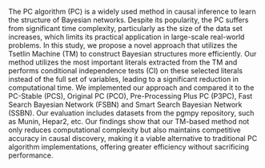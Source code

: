 The PC algorithm (PC) is a widely used method in causal inference to learn the structure of Bayesian networks. Despite its popularity, the PC suffers from significant time complexity, particularly as the size of the data set increases, which limits its practical application in large-scale real-world problems. In this study, we propose a novel approach that utilizes the Tsetlin Machine (TM) to construct Bayesian structures more efficiently. Our method utilizes the most important literals extracted from the TM and performs conditional independence tests (CI) on these selected literals instead of the full set of variables, leading to a significant reduction in computational time. We implemented our approach and compared it to the PC-Stable (PCS), Original PC (PCO), Pre-Processing Plus PC (P3PC), Fast Search Bayesian Network (FSBN) and Smart Search Bayesian Network (SSBN). Our evaluation includes datasets from the pgmpy repository, such as Munin, Hepar2, etc. Our findings show that our TM-based method not only reduces computational complexity but also maintains competitive accuracy in causal discovery, making it a viable alternative to traditional PC algorithm implementations, offering greater efficiency without sacrificing performance.
